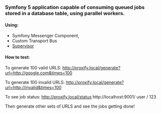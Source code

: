 ### Symfony 5 application capable of consuming queued jobs stored in a database table, using parallel workers.
#### Using:
- Symfony Messenger Component, 
- Custom Transport Bus 
- [Supervisor](http://supervisord.org/)


#### How to test:
To generate 100 valid URLS:
    http://proxify.local/generate?url=http://google.com&times=100
 
To generate 100 invalid URLS:
    http://proxify.local/generate?url=http://invalid&times=100

To see job status: 
    http://proxify.local/status
    http://localhost:9001/
    user / 123
    
Then generate other sets of URLS and see the jobs getting done!
